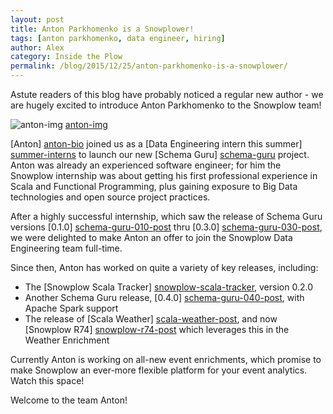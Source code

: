 ```yaml
---
layout: post
title: Anton Parkhomenko is a Snowplower!
tags: [anton parkhomenko, data engineer, hiring]
author: Alex
category: Inside the Plow
permalink: /blog/2015/12/25/anton-parkhomenko-is-a-snowplower/
---
```


Astute readers of this blog have probably noticed a regular new author - we are hugely excited to introduce Anton Parkhomenko to the Snowplow team!

![anton-img] [anton-img]

[Anton] [anton-bio] joined us as a [Data Engineering intern this summer] [summer-interns] to launch our new [Schema Guru] [schema-guru] project. Anton was already an experienced software engineer; for him the Snowplow internship was about getting his first professional experience in Scala and Functional Programming, plus gaining exposure to Big Data technologies and open source project practices.

After a highly successful internship, which saw the release of Schema Guru versions [0.1.0] [schema-guru-010-post] thru [0.3.0] [schema-guru-030-post], we were delighted to make Anton an offer to join the Snowplow Data Engineering team full-time.

Since then, Anton has worked on quite a variety of key releases, including:

* The [Snowplow Scala Tracker] [snowplow-scala-tracker], version 0.2.0
* Another Schema Guru release, [0.4.0] [schema-guru-040-post], with Apache Spark support
* The release of [Scala Weather] [scala-weather-post], and now [Snowplow R74] [snowplow-r74-post] which leverages this in the Weather Enrichment

Currently Anton is working on all-new event enrichments, which promise to make Snowplow an ever-more flexible platform for your event analytics. Watch this space!

Welcome to the team Anton!

[anton-bio]: /blog/authors/anton/
[anton-img]: /assets/img/blog/2015/12/anton-parkhomenko.png

[summer-interns]: /blog/2015/07/10/introducing-our-2015-summer-interns/

[snowplow-scala-tracker]: https://github.com/snowplow/snowplow-scala-tracker

[schema-guru]: https://github.com/snowplow/schema-guru/
[schema-guru-010-post]: /blog/2015/06/03/chema-guru-0.1.0-released-for-deriving-json-schemas-from-jsons/
[schema-guru-030-post]: /blog/2015/07/29/schema-guru-0.3.0-released-for-generating-redshift-tables-from-json-schemas/
[schema-guru-040-post]: /blog/2015/11/17/schema-guru-0.4.0-with-apache-spark-support-released/

[scala-weather-post]: /blog/2015/12/13/scala-weather-0.1.0-released/
[snowplow-r74-post]: /blog/2015/12/22/snowplow-r74-european-honey-buzzard-with-weather-enrichment-released/
